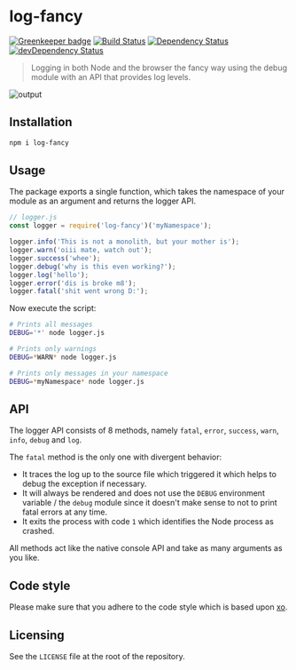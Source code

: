 # log-fancy

[![Greenkeeper badge](https://badges.greenkeeper.io/Inkdpixels/log-fancy.svg)](https://greenkeeper.io/)
[![Build Status](https://travis-ci.org/Inkdpixels/log-fancy.svg?branch=master)](https://travis-ci.org/Inkdpixels/log-fancy)
[![Dependency Status](https://david-dm.org/Inkdpixels/log-fancy.svg)](https://david-dm.org/Inkdpixels/log-fancy)
[![devDependency Status](https://david-dm.org/Inkdpixels/log-fancy/dev-status.svg)](https://david-dm.org/Inkdpixels/log-fancy#info=devDependencies&view=table)

> Logging in both Node and the browser the fancy way using the debug module with an API that provides log levels.

![output](https://user-images.githubusercontent.com/1557092/29221099-c9c672b4-7ebd-11e7-84ed-f3eba8467bbc.png)

## Installation
```sh
npm i log-fancy
```

## Usage
The package exports a single function, which takes the namespace of your module as an argument and returns the logger API.

```js
// logger.js
const logger = require('log-fancy')('myNamespace');

logger.info('This is not a monolith, but your mother is');
logger.warn('oiii mate, watch out');
logger.success('whee');
logger.debug('why is this even working?');
logger.log('hello');
logger.error('dis is broke m8');
logger.fatal('shit went wrong D:');
```

Now execute the script:
```sh
# Prints all messages
DEBUG='*' node logger.js

# Prints only warnings
DEBUG=*WARN* node logger.js

# Prints only messages in your namespace
DEBUG=*myNamespace* node logger.js
```

## API
The logger API consists of 8 methods, namely `fatal`, `error`, `success`, `warn`, `info`, `debug` and `log`.

The `fatal` method is the only one with divergent behavior:
* It traces the log up to the source file which triggered it which helps to debug the exception if necessary.
* It will always be rendered and does not use the `DEBUG` environment variable / the `debug` module since it doesn't make sense to not to print fatal errors at any time.
* It exits the process with code `1` which identifies the Node process as crashed.

All methods act like the native console API and take as many arguments as you like.

## Code style
Please make sure that you adhere to the code style which is based upon [xo](https://github.com/sindresorhus/eslint-config-xo).

## Licensing
See the `LICENSE` file at the root of the repository.
